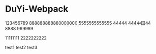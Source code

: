 # DuYi-Webpack
123456789
888888888880000000
5555555555555
44444
444中国44
8888
999999

11111111
2222222222


test1
test2
test3